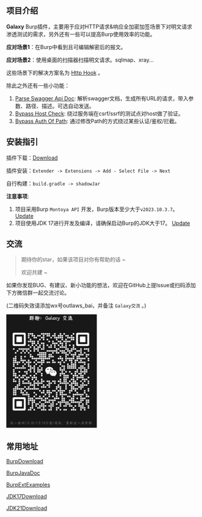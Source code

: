 ﻿## 项目介绍

**Galaxy** Burp插件，主要用于应对HTTP请求&响应全加密加签场景下对明文请求渗透测试的需求，另外还有一些可以提高Burp使用效率的功能。

**应对场景1**：在Burp中看到且可编辑解密后的报文。

**应对场景2**：使用桌面的扫描器扫描明文请求。sqlmap、xray...

这些场景下的解决方案名为 [Http Hook](https://github.com/outlaws-bai/Galaxy/blob/main/docs/HttpHook.md) 。

除此之外还有一些小功能：

1. [Parse Swagger Api Doc](https://github.com/outlaws-bai/Galaxy/blob/main/docs/Other.md#Parse-Swagger-Api-Doc):  解析swagger文档，生成所有URL的请求，带入参数、路径、描述。可选自动发送。
2. [Bypass Host Check](https://github.com/outlaws-bai/Galaxy/blob/main/docs/Other.md#Bypass-Host-Check):  绕过服务端在csrf/ssrf的测试点对host做了验证。
3. [Bypass Auth Of Path](https://github.com/outlaws-bai/Galaxy/blob/main/docs/Other.md#Bypass-Auth-Of-Path):  通过修改Path的方式绕过某些认证/鉴权/拦截。

## 安装指引

插件下载：[Download](https://github.com/outlaws-bai/Galaxy/releases)

插件安装：`Extender -> Extensions -> Add - Select File -> Next`

自行构建：`build.gradle -> shadowJar`

**注意事项**:

1. 项目采用Burp `Montoya API` 开发，Burp版本至少大于`v2023.10.3.7`。 [Update](https://github.com/outlaws-bai/Galaxy?tab=readme-ov-file#%E5%B8%B8%E7%94%A8%E5%9C%B0%E5%9D%80)
2. 项目使用JDK 17进行开发及编译，请确保启动Burp的JDK大于17。 [Update](https://github.com/outlaws-bai/Galaxy?tab=readme-ov-file#%E5%B8%B8%E7%94%A8%E5%9C%B0%E5%9D%80)

## 交流

> 期待你的star，如果该项目对你有帮助的话 ~
>
> 欢迎共建 ~

如果你发现BUG、有建议、新小功能的想法，欢迎在GitHub上提Issue或扫码添加下方微信群一起交流讨论。

(二维码失效请添加wx号outlaws_bai，并备注 `Galaxy交流` 。)

<img src="https://raw.githubusercontent.com/outlaws-bai/picture/main/image-20240711201827643.png" height="300px" width="240px" />

## 常用地址

[BurpDownload](https://portswigger.net/burp/releases#professional)

[BurpJavaDoc](https://portswigger.github.io/burp-extensions-montoya-api/javadoc/burp/api/montoya/MontoyaApi.html)

[BurpExtExamples](https://github.com/PortSwigger/burp-extensions-montoya-api-examples)

[JDK17Download](https://docs.aws.amazon.com/corretto/latest/corretto-17-ug/downloads-list.html)

[JDK21Download](https://docs.aws.amazon.com/corretto/latest/corretto-21-ug/downloads-list.html)
